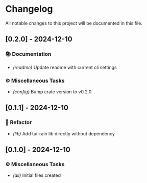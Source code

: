 # Changelog

All notable changes to this project will be documented in this file.

## [0.2.0] - 2024-12-10

### 📚 Documentation

- *(readme)* Update readme with current cli settings

### ⚙️ Miscellaneous Tasks

- *(config)* Bump crate version to v0.2.0

## [0.1.1] - 2024-12-10

### 🚜 Refactor

- *(lib)* Add tui-rain lib directly without dependency

## [0.1.0] - 2024-12-10

### ⚙️ Miscellaneous Tasks

- *(all)* Initial files created

<!-- generated by git-cliff -->
